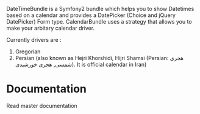 DateTimeBundle is a Symfony2 bundle which helps you to show Datetimes based on a calendar and provides a DatePicker (Choice and jQuery DatePicker) Form type. CalendarBundle uses a strategy that allows you to make your arbitary calendar driver.

Currently drivers are :

 1. Gregorian
 2. Persian (also known as Hejri Khorshidi, Hijri Shamsi (Persian: هجری شمسی, هجری خورشیدی). It is official calendar in Iran)

Documentation
======

Read master documentation